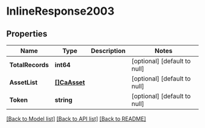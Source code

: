 # InlineResponse2003

## Properties
Name | Type | Description | Notes
------------ | ------------- | ------------- | -------------
**TotalRecords** | **int64** |  | [optional] [default to null]
**AssetList** | [**[]CaAsset**](caAsset.md) |  | [optional] [default to null]
**Token** | **string** |  | [optional] [default to null]

[[Back to Model list]](../README.md#documentation-for-models) [[Back to API list]](../README.md#documentation-for-api-endpoints) [[Back to README]](../README.md)

